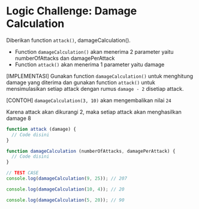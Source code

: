 # Logic Challenge: Damage Calculation

Diberikan function `attack()`, damageCalculation().

- Function `damageCalculation()` akan menerima 2 parameter yaitu numberOfAttacks dan damagePerAttack
- Function `attack()` akan menerima 1 parameter yaitu damage

[IMPLEMENTASI]
Gunakan function `damageCalculation()` untuk menghitung damage yang diterima dan gunakan function
`attack()` untuk mensimulasikan setiap attack dengan rumus `damage - 2` disetiap attack.

[CONTOH]
`damageCalculation(3, 10)` akan mengembalikan nilai `24`

Karena attack akan dikurangi 2, maka setiap attack akan menghasilkan damage 8

```JavaScript
function attack (damage) {
  // Code disini
}

function damageCalculation (numberOfAttacks, damagePerAttack) {
  // Code disini
}

// TEST CASE
console.log(damageCalculation(9, 25)); // 207

console.log(damageCalculation(10, 4)); // 20

console.log(damageCalculation(5, 20)); // 90
```
